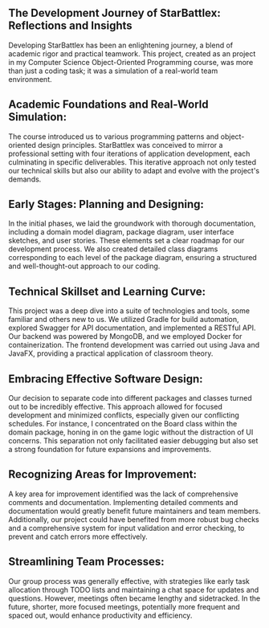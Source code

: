 ## The Development Journey of StarBattlex: Reflections and Insights
Developing StarBattlex has been an enlightening journey, a blend of academic rigor and practical teamwork. This project, created as an project in my Computer Science Object-Oriented Programming course, was more than just a coding task; it was a simulation of a real-world team environment.

## Academic Foundations and Real-World Simulation:
The course introduced us to various programming patterns and object-oriented design principles. StarBattlex was conceived to mirror a professional setting with four iterations of application development, each culminating in specific deliverables. This iterative approach not only tested our technical skills but also our ability to adapt and evolve with the project's demands.

## Early Stages: Planning and Designing:
In the initial phases, we laid the groundwork with thorough documentation, including a domain model diagram, package diagram, user interface sketches, and user stories. These elements set a clear roadmap for our development process. We also created detailed class diagrams corresponding to each level of the package diagram, ensuring a structured and well-thought-out approach to our coding.

## Technical Skillset and Learning Curve:
This project was a deep dive into a suite of technologies and tools, some familiar and others new to us. We utilized Gradle for build automation, explored Swagger for API documentation, and implemented a RESTful API. Our backend was powered by MongoDB, and we employed Docker for containerization. The frontend development was carried out using Java and JavaFX, providing a practical application of classroom theory.

## Embracing Effective Software Design:
Our decision to separate code into different packages and classes turned out to be incredibly effective. This approach allowed for focused development and minimized conflicts, especially given our conflicting schedules. For instance, I concentrated on the Board class within the domain package, honing in on the game logic without the distraction of UI concerns. This separation not only facilitated easier debugging but also set a strong foundation for future expansions and improvements.

## Recognizing Areas for Improvement:
A key area for improvement identified was the lack of comprehensive comments and documentation. Implementing detailed comments and documentation would greatly benefit future maintainers and team members. Additionally, our project could have benefited from more robust bug checks and a comprehensive system for input validation and error checking, to prevent and catch errors more effectively.

## Streamlining Team Processes:
Our group process was generally effective, with strategies like early task allocation through TODO lists and maintaining a chat space for updates and questions. However, meetings often became lengthy and sidetracked. In the future, shorter, more focused meetings, potentially more frequent and spaced out, would enhance productivity and efficiency.
